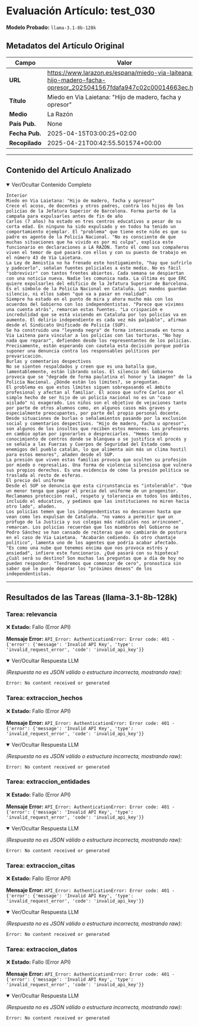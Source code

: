 # Evaluación Artículo: test_030
**Modelo Probado:** `llama-3.1-8b-128k`

## Metadatos del Artículo Original

| Campo          | Valor                                      |
|----------------|--------------------------------------------|
| **URL**        | https://www.larazon.es/espana/miedo-via-laiteana-hijo-madero-facha-opresor_2025041567fdafa947c02c00014663ec.html           |
| **Título**     | Miedo en Via Laietana: "Hijo de madero, facha y opresor"       |
| **Medio**      | La Razón         |
| **País Pub.**  | None |
| **Fecha Pub.** | 2025-04-15T03:00:25+02:00 |
| **Recopilado** | 2025-04-21T00:42:55.501574+00:00 |

---

## Contenido del Artículo Analizado

<details open>
<summary>Ver/Ocultar Contenido Completo</summary>

```text
Interior
Miedo en Via Laietana: "Hijo de madero, facha y opresor"
Crece el acoso, de docentes y otros padres, contra los hijos de los policías de la Jefatura Superior de Barcelona. Forma parte de la campaña para expulsarles antes de fin de año
Carlos (7 años) ha estado en tres centros educativos a pesar de su corta edad. En ninguno ha sido expulsado y en todos ha tenido un comportamiento ejemplar. El "problema" que tiene este niño es que su padre es agente de la Policía Nacional. "No es consciente de que muchas situaciones que ha vivido es por mi culpa", explica este funcionario en declaraciones a LA RAZÓN. Tanto él como sus compañeros viven el temor de qué pasará con ellos y con su puesto de trabajo en el número 43 de Via Laietana.
La Ley de Amnistía no ha frenado este hostigamiento, "hay que sufrirlo y padecerlo", señalan fuentes policiales a este medio. No es fácil "sobrevivir" con tantos frentes abiertos. Cada semana se despiertan con una noticia nueva. Nadie les comunica nada. La última es que ERC quiere expulsarles del edificio de la Jefatura Superior de Barcelona. Es el símbolo de la Policía Nacional en Cataluña. Los mandos guardan silencio, ni ellos saben "qué va a pasar en realidad".
Siempre ha estado en el punto de mira y ahora mucho más con los acuerdos del Gobierno con los independentistas. "Parece que vivimos una cuenta atrás", remarcan estas fuentes. "La crispación e incredulidad que se está viviendo en Cataluña por los policías va en aumento. El delirio independiente es cada vez más palpable", afirman desde el Sindicato Unificado de Policía (SUP).
Se ha construido una "leyenda negra" de forma intencionada en torno a Via Laitena para vincular a los policías con las torturas. "No hay nada que reparar", defienden desde los representantes de los policías. Precisamente, están esperando con cautela esta decisión porque podría suponer una denuncia contra los responsables políticos por prevaricación.
Burlas y comentarios despectivos
No se sienten respaldados y creen que es una batalla que, lamentablemente, están librando solos. El silencio del Gobierno provoca que se "degrade de forma paulatina el honor y la imagen" de la Policía Nacional. ¿Dónde están los límites?, se preguntan.
El problema es que estos límites siguen sobrepasando el ámbito profesional y afectan al familiar. El acoso que sufre Carlos por el simple hecho de ser hijo de un policía nacional no es un "caso aislado" ni exagerado. Los niños son el objetivo de vejaciones tanto por parte de otros alumnos como, en algunos casos más graves y especialmente preocupantes, por parte del propio personal docente.
Desde situaciones de burlas o señalamientos pasando por la exclusión social y comentarios despectivos. "Hijo de madero, facha u opresor", son algunos de los insultos que reciben estos menores. Los profesores en cambio optan por ignorarles o despreciarles. "Hemos tenido conocimiento de centros donde se blanquea o se justifica el procés y se señala a las Fuerzas y Cuerpos de Seguridad del Estado como enemigos del pueblo catalán, lo que alimenta aún más un clima hostil para estos menores", añaden desde el SUP.
La presión que viven estas familias provoca que oculten su profesión por miedo o represalias. Una forma de violencia silenciosa que vulnera sus propios derechos. Es una evidencia de cómo la presión política se traslada al resto de esferas.
El precio del uniforme
Desde el SUP se denuncia que esta circunstancia es "intolerable". "Que un menor tenga que pagar el precio del uniforme de un progenitor. Reclamamos protección real, respeto y tolerancia en todos los ámbitos, incluido el educativo, y pedimos que las instituciones no miren hacia otro lado", añaden.
Los policías temen que los independentistas no descansen hasta que vean como les expulsan de Cataluña. "no vamos a permitir que un prófugo de la Justicia y sus colegas más radicales nos arrinconen", remarcan. Los policías recuerdan que los miembros del Gobierno se Pedro Sánchez se han cansado de reiteras que no cambiarán de postura en el caso de Via Laietana. "Acabarán cediendo. Es otro chantaje político", lamenta uno de los agentes que podría acabar afectado.
"Es como una nube que tenemos encima que nos provoca estrés y ansiedad", infiere este funcionario. ¿Qué pasará con su hipoteca? ¿Cuál será su destino? Son muchas las preguntas que a día de hoy no pueden responder. "Tendremos que comenzar de cero", pronostica sin saber qué le puede deparar los "próximos deseos" de los independentistas.
```
</details>

---

## Resultados de las Tareas (llama-3.1-8b-128k)

### Tarea: relevancia

❌ **Estado:** Fallo (Error API)

   **Mensaje Error:** `API_Error: AuthenticationError: Error code: 401 - {'error': {'message': 'Invalid API Key', 'type': 'invalid_request_error', 'code': 'invalid_api_key'}}`


<details open>
<summary>Ver/Ocultar Respuesta LLM</summary>

_(Respuesta no es JSON válido o estructura incorrecta, mostrando raw):_
```
Error: No content received or generated
```
</details>


### Tarea: extraccion_hechos

❌ **Estado:** Fallo (Error API)

   **Mensaje Error:** `API_Error: AuthenticationError: Error code: 401 - {'error': {'message': 'Invalid API Key', 'type': 'invalid_request_error', 'code': 'invalid_api_key'}}`


<details open>
<summary>Ver/Ocultar Respuesta LLM</summary>

_(Respuesta no es JSON válido o estructura incorrecta, mostrando raw):_
```
Error: No content received or generated
```
</details>


### Tarea: extraccion_entidades

❌ **Estado:** Fallo (Error API)

   **Mensaje Error:** `API_Error: AuthenticationError: Error code: 401 - {'error': {'message': 'Invalid API Key', 'type': 'invalid_request_error', 'code': 'invalid_api_key'}}`


<details open>
<summary>Ver/Ocultar Respuesta LLM</summary>

_(Respuesta no es JSON válido o estructura incorrecta, mostrando raw):_
```
Error: No content received or generated
```
</details>


### Tarea: extraccion_citas

❌ **Estado:** Fallo (Error API)

   **Mensaje Error:** `API_Error: AuthenticationError: Error code: 401 - {'error': {'message': 'Invalid API Key', 'type': 'invalid_request_error', 'code': 'invalid_api_key'}}`


<details open>
<summary>Ver/Ocultar Respuesta LLM</summary>

_(Respuesta no es JSON válido o estructura incorrecta, mostrando raw):_
```
Error: No content received or generated
```
</details>


### Tarea: extraccion_datos

❌ **Estado:** Fallo (Error API)

   **Mensaje Error:** `API_Error: AuthenticationError: Error code: 401 - {'error': {'message': 'Invalid API Key', 'type': 'invalid_request_error', 'code': 'invalid_api_key'}}`


<details open>
<summary>Ver/Ocultar Respuesta LLM</summary>

_(Respuesta no es JSON válido o estructura incorrecta, mostrando raw):_
```
Error: No content received or generated
```
</details>

